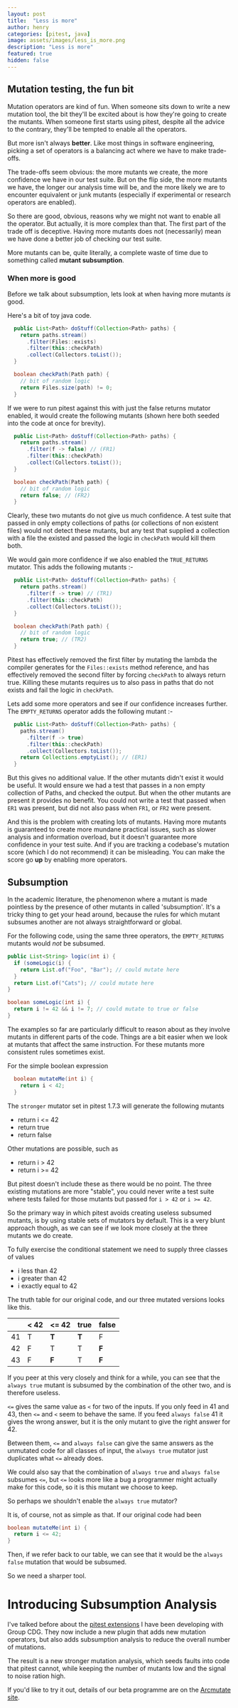 ```yaml
---
layout: post
title:  "Less is more"
author: henry
categories: [pitest, java]
image: assets/images/less_is_more.png
description: "Less is more"
featured: true
hidden: false
---
```


## Mutation testing, the fun bit

Mutation operators are kind of fun. When someone sits down to write a new mutation tool, the bit they'll be excited about is how they're going to create the mutants. When someone first starts using pitest, despite all the advice to the contrary, they'll be tempted to enable all the operators.

But more isn't always **better**. Like most things in software engineering, picking a set of operators is a balancing act where we have to make trade-offs. 

The trade-offs seem obvious: the more mutants we create, the more confidence we have in our test suite. But on the flip side, the more mutants we have, the longer our analysis time will be, and the more likely we are to encounter equivalent or junk mutants (especially if experimental or research operators are enabled).

So there are good, obvious, reasons why we might not want to enable all the operator. But actually, it is more complex than that. The first part of the trade off is deceptive. Having more mutants does not (necessarily) mean we have done a better job of checking our test suite. 

More mutants can be, quite literally, a complete waste of time due to something called **mutant subsumption**.

### When more is good

Before we talk about subsumption, lets look at when having more mutants *is* good.

Here's a bit of toy java code.

```java
  public List<Path> doStuff(Collection<Path> paths) {
    return paths.stream()
      .filter(Files::exists)
      .filter(this::checkPath)
      .collect(Collectors.toList());
  }

  boolean checkPath(Path path) {
    // bit of random logic
    return Files.size(path) != 0;
  }
```

If we were to run pitest against this with just the false returns mutator enabled, it would create the following mutants (shown here both seeded into the code at once for brevity).

```java
  public List<Path> doStuff(Collection<Path> paths) {
    return paths.stream()
      .filter(f -> false) // (FR1) 
      .filter(this::checkPath)
      .collect(Collectors.toList());
  }

  boolean checkPath(Path path) {
    // bit of random logic
    return false; // (FR2)
  }
```

Clearly, these two mutants do not give us much confidence. A test suite that passed in only empty collections of paths (or collections of non existent files) would not detect these mutants, but any test that supplied a collection with a file the existed and passed the logic in `checkPath` would kill them both.

We would gain more confidence if we also enabled the `TRUE_RETURNS` mutator. This adds the following mutants :-

```java
  public List<Path> doStuff(Collection<Path> paths) {
    return paths.stream()
      .filter(f -> true) // (TR1) 
      .filter(this::checkPath)
      .collect(Collectors.toList());
  }

  boolean checkPath(Path path) {
    // bit of random logic
    return true; // (TR2)
  }
```

Pitest has effectively removed the first filter by mutating the lambda the compiler generates for the `Files::exists` method reference, and has effectively removed the second filter by forcing `checkPath` to always return true. Killing these mutants requires us to also pass in paths that do not exists and fail the logic in `checkPath`.    

Lets add some more operators and see if our confidence increases further. The `EMPTY_RETURNS` operator adds the following mutant :-

```java
  public List<Path> doStuff(Collection<Path> paths) {
    paths.stream()
      .filter(f -> true)
      .filter(this::checkPath)
      .collect(Collectors.toList());
    return Collections.emptyList(); // (ER1)
  }
```

But this gives no additional value. If the other mutants didn't exist it would be useful. It would ensure we had a test that passes in a non empty collection of Paths, and checked the output. But when the other mutants are present it provides no benefit. You could not write a test that passed when `ER1` was present, but did not also pass when `FR1`, or `FR2` were present.

And this is the problem with creating lots of mutants. Having more mutants is guaranteed to create more mundane practical issues, such as slower analysis and information overload, but it doesn't guarantee more confidence in your test suite. And if you are tracking a codebase's mutation score (which I do not recommend) it can be misleading. You can make the score go **up** by enabling more operators.

## Subsumption

In the academic literature, the phenomenon where a mutant is made pointless by the presence of other mutants in called 'subsumption'. It's a tricky thing to get your head around, because the rules for which mutant subsumes another are not always straightforward or global.

For the following code, using the same three operators, the `EMPTY_RETURNS` mutants would *not* be subsumed.

```java
public List<String> logic(int i) {
  if (someLogic(i) {
    return List.of("Foo", "Bar"); // could mutate here
  }
  return List.of("Cats"); // could mutate here
}

boolean someLogic(int i) {
  return i != 42 && i != 7; // could mutate to true or false
}
```

The examples so far are particularly difficult to reason about as they involve mutants in different parts of the code. Things are a bit easier when we look at mutants that affect the same instruction. For these mutants more consistent rules sometimes exist.

For the simple boolean expression

```java
  boolean mutateMe(int i) {
    return i < 42;
  }
```

The `stronger` mutator set in pitest 1.7.3 will generate the following mutants

* return i <= 42
* return true
* return false

Other mutations are possible, such as

* return i > 42
* return i >= 42

But pitest doesn't include these as there would be no point. The three existing mutations are more "stable", you could never write a test suite where tests failed for those mutants but passed for `i > 42` or `i >= 42`.

So the primary way in which pitest avoids creating useless subsumed mutants, is by using stable sets of mutators by default. This is a very blunt approach though, as we can see if we look more closely at the three mutants we do create.

To fully exercise the conditional statement we need to supply three classes of values

* i less than 42
* i greater than 42
* i exactly equal to 42

The truth table for our original code, and our three mutated versions looks like this.


<table class="subsumption">
<thead>
<tr>
<th></th>
<th>&lt; 42</th>
<th>&lt;= 42</th>
<th>true</th>
<th>false</th>
</tr>
</thead>
<tbody>
<tr>
<td>41</td>
<td>T</td>
<td><strong>T</strong></td>
<td><strong>T</strong></td>
<td>F</td>
</tr>
<tr>
<td>42</td>
<td>F</td>
<td>T</td>
<td>T</td>
<td><strong>F</strong></td>
</tr>
<tr>
<td>43</td>
<td>F</td>
<td><strong>F</strong></td>
<td>T</td>
<td><strong>F</strong></td>
</tr>
</tbody>
</table>

If you peer at this very closely and think for a while, you can see that the `always true` mutant is subsumed by the combination of the other two, and is therefore useless.

`<=` gives the same value as `<` for two of the inputs. If you only feed in 41 and 43, then `<=` and `<` seem to behave the same. If you feed `always false` 41 it gives the wrong answer, but it is the only mutant to give the right answer for 42.

Between them, `<=` and `always false` can give the same answers as the unmutated code for all classes of input, the `always true` mutator just duplicates what `<=` already does.

We could also say that the combination of `always true` and `always false` subsumes `<=`, but `<=` looks more like a bug a programmer might actually make for this code, so it is this mutant we choose to keep.

So perhaps we shouldn't enable the `always true` mutator?

It is, of course, not as simple as that. If our original code had been 

```java
boolean mutateMe(int i) {
  return i <= 42;
}
```

Then, if we refer back to our table, we can see that it would be the `always false` mutation that would be subsumed.

So we need a sharper tool.

# Introducing Subsumption Analysis

I've talked before about the [pitest extensions](https://www.arcmutate.com/) I have been developing with Group CDG. They now include a new plugin that adds new mutation operators, but also adds subsumption analysis to reduce the overall number of mutations.

The result is a new stronger mutation analysis, which seeds faults into code that pitest cannot, while keeping the number of mutants low and the signal to noise ration high.

If you'd like to try it out, details of our beta programme are on the [Arcmutate site](https://www.arcmutate.com/). 
